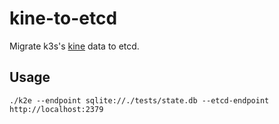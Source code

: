 # kine-to-etcd


Migrate k3s's [kine](https://github.com/k3s-io/kine) data to etcd.

## Usage

```
./k2e --endpoint sqlite://./tests/state.db --etcd-endpoint http://localhost:2379
```